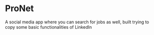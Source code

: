 # ProNet
A social media app where you can search for jobs as well, built trying to copy some basic functionalities of LinkedIn
